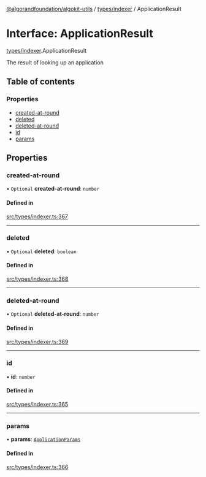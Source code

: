 [@algorandfoundation/algokit-utils](../index.md) / [types/indexer](../modules/types_indexer.md) / ApplicationResult

# Interface: ApplicationResult

[types/indexer](../modules/types_indexer.md).ApplicationResult

The result of looking up an application

## Table of contents

### Properties

- [created-at-round](types_indexer.ApplicationResult.md#created-at-round)
- [deleted](types_indexer.ApplicationResult.md#deleted)
- [deleted-at-round](types_indexer.ApplicationResult.md#deleted-at-round)
- [id](types_indexer.ApplicationResult.md#id)
- [params](types_indexer.ApplicationResult.md#params)

## Properties

### created-at-round

• `Optional` **created-at-round**: `number`

#### Defined in

[src/types/indexer.ts:367](https://github.com/algorandfoundation/algokit-utils-ts/blob/main/src/types/indexer.ts#L367)

___

### deleted

• `Optional` **deleted**: `boolean`

#### Defined in

[src/types/indexer.ts:368](https://github.com/algorandfoundation/algokit-utils-ts/blob/main/src/types/indexer.ts#L368)

___

### deleted-at-round

• `Optional` **deleted-at-round**: `number`

#### Defined in

[src/types/indexer.ts:369](https://github.com/algorandfoundation/algokit-utils-ts/blob/main/src/types/indexer.ts#L369)

___

### id

• **id**: `number`

#### Defined in

[src/types/indexer.ts:365](https://github.com/algorandfoundation/algokit-utils-ts/blob/main/src/types/indexer.ts#L365)

___

### params

• **params**: [`ApplicationParams`](types_indexer.ApplicationParams.md)

#### Defined in

[src/types/indexer.ts:366](https://github.com/algorandfoundation/algokit-utils-ts/blob/main/src/types/indexer.ts#L366)
